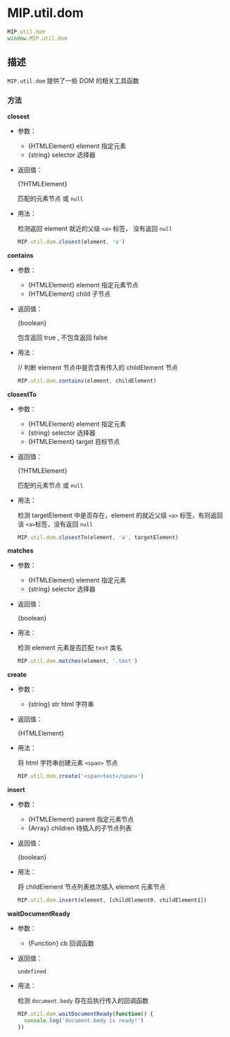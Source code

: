 # MIP.util.dom

```javascript
MIP.util.dom
window.MIP.util.dom
```

## 描述

`MIP.util.dom` 提供了一些 DOM 的相关工具函数


### 方法

**closest**
- 参数：
  - {HTMLElement} element 指定元素
  - {string} selector 选择器
- 返回值：

	{?HTMLElement}
	
	匹配的元素节点 或 `null`

- 用法：

  检测返回 element 就近的父级 `<a>` 标签， 没有返回 `null`

  ```javascript
  MIP.util.dom.closest(element, 'a')
  ```
  
 **contains**
- 参数：
  - {HTMLElement} element 指定元素节点
  - {HTMLElement} child 子节点
- 返回值：

	{boolean}
	
	包含返回 true , 不包含返回 false

- 用法：

  // 判断 element 节点中是否含有传入的 childElement 节点

  ```javascript
  MIP.util.dom.contains(element, childElement)
  ```
 
 **closestTo**
- 参数：
  - {HTMLElement} element 指定元素
  - {string} selector 选择器
  - {HTMLElement} target 目标节点
- 返回值：

	{?HTMLElement}
	
	匹配的元素节点 或 `null`

- 用法：

  检测 targetElement 中是否存在，element 的就近父级 `<a>` 标签，有则返回该 `<a>`标签，没有返回 `null`

  ```javascript
  MIP.util.dom.closestTo(element, 'a', targetElement)
  ```
 
 **matches**
- 参数：
  - {HTMLElement} element 指定元素
  - {string} selector 选择器
- 返回值：

	{boolean}

- 用法：

  检测 element 元素是否匹配 `test` 类名

  ```javascript
  MIP.util.dom.matches(element, '.test')
  ```

 **create**
- 参数：
  - {string} str html 字符串
- 返回值：

  {HTMLElement}

- 用法：

  将 html 字符串创建元素 `<span>` 节点

  ```javascript
  MIP.util.dom.create('<span>test</span>')
  ```

 **insert**
- 参数：
  - {HTMLElement} parent 指定元素节点
  - {Array} children 待插入的子节点列表
- 返回值：

  {boolean}

- 用法：

  将 childElement 节点列表依次插入 element 元素节点

  ```javascript
  MIP.util.dom.insert(element, [childElement0, childElement1])
  ```

 **waitDocumentReady**
- 参数：
  - {Function} cb 回调函数
- 返回值：
  
  `undefined`

- 用法：

  检测 `document.body` 存在后执行传入的回调函数

  ```javascript
  MIP.util.dom.waitDocumentReady(function() {
    console.log('document.body is ready!')
  })
  ```




